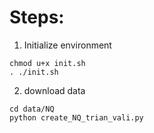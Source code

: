 # Steps:
1. Initialize environment
```
chmod u+x init.sh
. ./init.sh
```

2. download data
```
cd data/NQ
python create_NQ_trian_vali.py
```